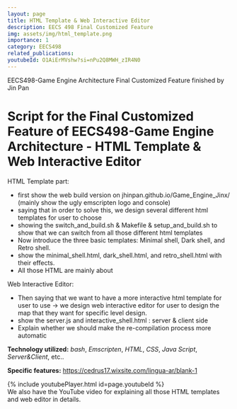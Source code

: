 ```yaml
---
layout: page
title: HTML Template & Web Interactive Editor
description: EECS 498 Final Customized Feature
img: assets/img/html_template.png
importance: 1
category: EECS498
related_publications:
youtubeId: O1AiErMVshw?si=nPu2Q8MWH_zIR4N0
---
```


EECS498-Game Engine Architecture Final Customized Feature finished by Jin Pan

# Script for the Final Customized Feature of EECS498-Game Engine Architecture - HTML Template & Web Interactive Editor

HTML Template part:
- first show the web build version on jhinpan.github.io/Game_Engine_Jinx/ (mainly show the ugly emscripten logo and console)
- saying that in order to solve this, we design several different html templates for user to choose
- showing the switch_and_build.sh & Makefile & setup_and_build.sh to show that we can switch from all those different html templates
- Now introduce the three basic templates: Minimal shell, Dark shell, and Retro shell.
- show the minimal_shell.html, dark_shell.html, and retro_shell.html with their effects.
- All those HTML are mainly about

Web Interactive Editor:
- Then saying that we want to have a more interactive html template for user to use -> we design web interactive editor for user to design the map that they want for specific level design.
- show the server.js and interactive_shell.html : server & client side
- Explain whether we should make the re-compilation process more automatic

**Technology utilized:** *bash*, *Emscripten*, *HTML*, *CSS*, *Java Script*, *Server&Client*, etc..

**Specific features:** https://cedrus17.wixsite.com/lingua-ar/blank-1

<div class="row">
    <div class="col-sm mt-3 mt-md-0">
    {% include youtubePlayer.html id=page.youtubeId %}
    </div>
</div>
<div class="caption">
    We also have the YouTube video for explaining all those HTML templates and web editor in details.
</div>
